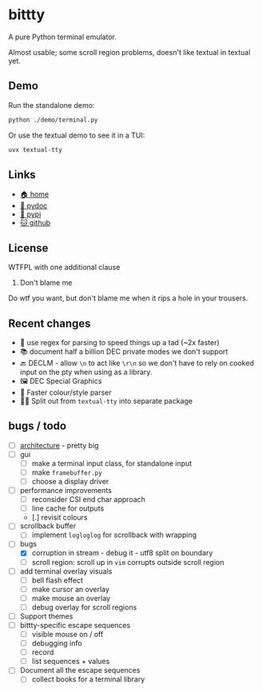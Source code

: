 # bittty

A pure Python terminal emulator.

Almost usable; some scroll region problems, doesn't like textual in textual yet.

## Demo

Run the standalone demo:

```bash
python ./demo/terminal.py
```

Or use the textual demo to see it in a TUI:

```bash
uvx textual-tty
```

## Links

* [🏠 home](https://bitplane.net/dev/python/bittty)
* [📖 pydoc](https://bitplane.net/dev/python/bittty/pydoc)
* [🐍 pypi](https://pypi.org/project/bittty)
* [🐱 github](https://github.com/bitplane/bittty)

## License

WTFPL with one additional clause

1. Don't blame me

Do wtf you want, but don't blame me when it rips a hole in your trousers.

## Recent changes

* 🐌 use regex for parsing to speed things up a tad (~2x faster)
* 📚 document half a billion DEC private modes we don't support
* 🔙 DECLM - allow `\n` to act like `\r\n` so we don't have to rely on cooked
  input on the pty when using as a library.
* 🖼️ DEC Special Graphics
* 🐌 Faster colour/style parser
* ⛓️‍💥 Split out from `textual-tty` into separate package

## bugs / todo

- [ ] [architecture](architecture) - pretty big
- [ ] gui
  - [ ] make a terminal input class, for standalone input
  - [ ] make `framebuffer.py`
  - [ ] choose a display driver
- [ ] performance improvements
  - [ ] reconsider CSI end char approach
  - [ ] line cache for outputs
  - [.] revisit colours
- [ ] scrollback buffer
  - [ ] implement `logloglog` for scrollback with wrapping
- [ ] bugs
  - [x] corruption in stream - debug it - utf8 split on boundary
  - [ ] scroll region: scroll up in `vim` corrupts outside scroll region
- [ ] add terminal overlay visuals
  - [ ] bell flash effect
  - [ ] make cursor an overlay
  - [ ] make mouse an overlay
  - [ ] debug overlay for scroll regions
- [ ] Support themes
- [ ] bittty-specific escape sequences
  - [ ] visible mouse on / off
  - [ ] debugging info
  - [ ] record
  - [ ] list sequences + values
- [ ] Document all the escape sequences
  - [ ] collect books for a terminal library

